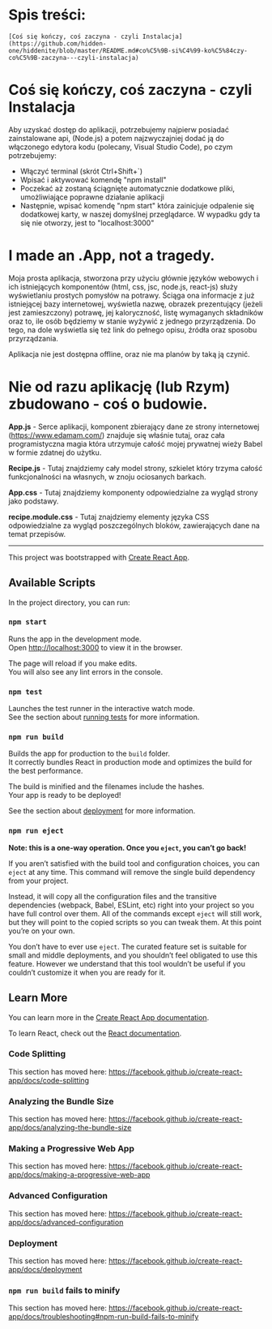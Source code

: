 # Spis treści:
	[Coś się kończy, coś zaczyna - czyli Instalacja](https://github.com/hidden-one/hiddenite/blob/master/README.md#co%C5%9B-si%C4%99-ko%C5%84czy-co%C5%9B-zaczyna---czyli-instalacja)


# Coś się kończy, coś zaczyna - czyli Instalacja

Aby uzyskać dostęp do aplikacji, potrzebujemy najpierw posiadać zainstalowane api, (Node.js) a potem najzwyczajniej dodać ją do włączonego edytora kodu (polecany, Visual Studio Code), po czym potrzebujemy:

 - Włączyć terminal (skrót Ctrl+Shift+`)
 - Wpisać i aktywować komendę "npm install"
 - Poczekać aż zostaną ściągnięte automatycznie dodatkowe pliki, umożliwiające poprawne działanie aplikacji
 - Następnie, wpisać komendę "npm start" która zainicjuje odpalenie się dodatkowej karty, w naszej domyślnej przeglądarce. W wypadku gdy ta się nie otworzy, jest to "localhost:3000"


# I made an .App, not a tragedy.

Moja prosta aplikacja, stworzona przy użyciu głównie języków webowych i ich istniejących komponentów (html, css, jsc, node.js, react-js) służy wyświetlaniu prostych pomysłów na potrawy. Ściąga ona informacje z już istniejącej bazy internetowej, wyświetla nazwę, obrazek prezentujący (jeżeli jest zamieszczony) potrawę, jej kaloryczność, listę wymaganych składników oraz to, ile osób będziemy w stanie wyżywić z jednego przyrządzenia. Do tego, na dole wyświetla się też link do pełnego opisu, źródła oraz sposobu przyrządzania.

Aplikacja nie jest dostępna offline, oraz nie ma planów by taką ją czynić.


# Nie od razu aplikację (lub Rzym) zbudowano - coś o budowie.

**App.js** - Serce aplikacji, komponent zbierający dane ze strony internetowej (https://www.edamam.com/) znajduje się właśnie tutaj, oraz cała programistyczna magia która utrzymuje całość mojej prywatnej wieży Babel w formie zdatnej do użytku.

**Recipe.js** - Tutaj znajdziemy cały model strony, szkielet który trzyma całość funkcjonalności na własnych, w znoju ociosanych barkach. 

**App.css** - Tutaj znajdziemy komponenty odpowiedzialne za wygląd strony jako podstawy.

**recipe.module.css** - Tutaj znajdziemy elementy języka CSS odpowiedzialne za wygląd poszczególnych bloków, zawierających dane na temat przepisów.








------------------------------------------------------------------------------------------------------------------------------------------
This project was bootstrapped with [Create React App](https://github.com/facebook/create-react-app).

## Available Scripts

In the project directory, you can run:

### `npm start`

Runs the app in the development mode.<br />
Open [http://localhost:3000](http://localhost:3000) to view it in the browser.

The page will reload if you make edits.<br />
You will also see any lint errors in the console.

### `npm test`

Launches the test runner in the interactive watch mode.<br />
See the section about [running tests](https://facebook.github.io/create-react-app/docs/running-tests) for more information.

### `npm run build`

Builds the app for production to the `build` folder.<br />
It correctly bundles React in production mode and optimizes the build for the best performance.

The build is minified and the filenames include the hashes.<br />
Your app is ready to be deployed!

See the section about [deployment](https://facebook.github.io/create-react-app/docs/deployment) for more information.

### `npm run eject`

**Note: this is a one-way operation. Once you `eject`, you can’t go back!**

If you aren’t satisfied with the build tool and configuration choices, you can `eject` at any time. This command will remove the single build dependency from your project.

Instead, it will copy all the configuration files and the transitive dependencies (webpack, Babel, ESLint, etc) right into your project so you have full control over them. All of the commands except `eject` will still work, but they will point to the copied scripts so you can tweak them. At this point you’re on your own.

You don’t have to ever use `eject`. The curated feature set is suitable for small and middle deployments, and you shouldn’t feel obligated to use this feature. However we understand that this tool wouldn’t be useful if you couldn’t customize it when you are ready for it.

## Learn More

You can learn more in the [Create React App documentation](https://facebook.github.io/create-react-app/docs/getting-started).

To learn React, check out the [React documentation](https://reactjs.org/).

### Code Splitting

This section has moved here: https://facebook.github.io/create-react-app/docs/code-splitting

### Analyzing the Bundle Size

This section has moved here: https://facebook.github.io/create-react-app/docs/analyzing-the-bundle-size

### Making a Progressive Web App

This section has moved here: https://facebook.github.io/create-react-app/docs/making-a-progressive-web-app

### Advanced Configuration

This section has moved here: https://facebook.github.io/create-react-app/docs/advanced-configuration

### Deployment

This section has moved here: https://facebook.github.io/create-react-app/docs/deployment

### `npm run build` fails to minify

This section has moved here: https://facebook.github.io/create-react-app/docs/troubleshooting#npm-run-build-fails-to-minify
